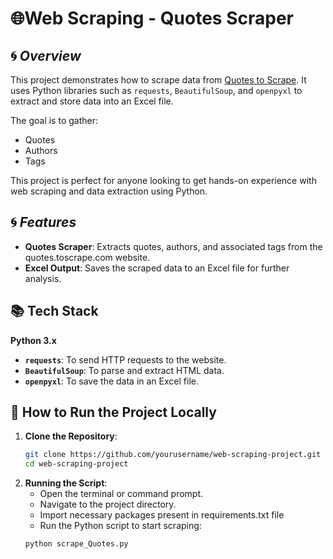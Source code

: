 # 🌐Web Scraping - Quotes Scraper

## 🌀 ***Overview*** 
This project demonstrates how to scrape data from [Quotes to Scrape](http://quotes.toscrape.com). It uses Python libraries such as `requests`, `BeautifulSoup`, and `openpyxl` to extract and store data into an Excel file.

The goal is to gather:
- Quotes
- Authors
- Tags

This project is perfect for anyone looking to get hands-on experience with web scraping and data extraction using Python.

## 🌀 ***Features***
- **Quotes Scraper**: Extracts quotes, authors, and associated tags from the quotes.toscrape.com website.
- **Excel Output**: Saves the scraped data to an Excel file for further analysis.

## 📚 Tech Stack
 **Python 3.x**
- **`requests`**: To send HTTP requests to the website.
- **`BeautifulSoup`**: To parse and extract HTML data.
- **`openpyxl`**: To save the data in an Excel file.

## 🚀 How to Run the Project Locally

1. **Clone the Repository**:
   ```bash
   git clone https://github.com/yourusername/web-scraping-project.git
   cd web-scraping-project
   ```
2. **Running the Script**:
   - Open the terminal or command prompt.
   - Navigate to the project directory.
   - Import necessary packages present in requirements.txt file
   - Run the Python script to start scraping:
   ```bash
   python scrape_Quotes.py
   ```
